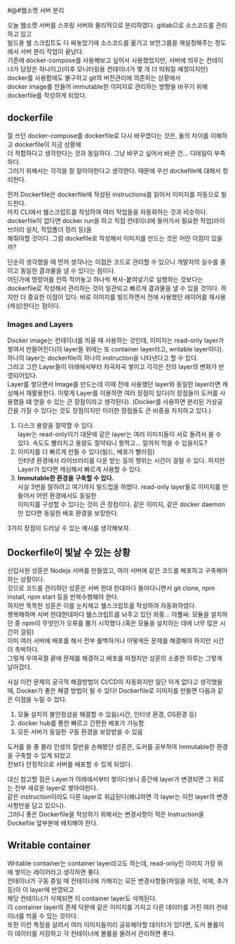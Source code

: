 #@#웹소켓 서버 분리

오늘 웹소켓 서버를 스프링 서버와 물리적으로 분리하였다. gitlab으로 소스코드를 관리하고 있고  
빌드용 쉘 스크립트도 다 짜놓았기에 소스코드를 옮기고 보안그룹을 재설정해주는 정도에서 서버 분리 작업이 끝났다.  
기존에 docker-compose를 사용해보고 싶어서 사용했었지만, 서버에 띄우는 컨테이너가 당장은 하나이고(이후 모니터링용 컨테이너가 몇 개 더 띄워질 예정이지만)  
docker를 사용함에도 불구하고 git의 버전관리에 의존하는 상황에서  
docker image를 만들어 immutable한 이미지로 관리하는 방향을 바꾸기 위해 dockerfile를 작성하게 되었다.

## dockerfile

잘 쓰던 docker-compose를 dockerfile로 다시 바꾸겠다는 것은, 둘의 차이를 이해하고 dockerfile이 지금 상황에  
더 적합하다고 생각한다는 것과 동일하다. 그냥 바꾸고 싶어서 바꾼 건... 디테일이 부족하다.  
그러기 위해서는 각각을 잘 알아야한다고 생각한다. 때문에 우선 dockefile에 대해서 정리한다.

먼저 Dockerfile은 dockerfile에 작성된 instructions를 읽어서 이미지를 자동으로 빌드한다.  
마치 CLI에서 쉘스크립트를 작성하여 여러 작업들을 자동화하는 것과 비슷하다.
dockerfile이 없다면 docker run을 하고 직접 컨테이너에 들어가서 필요한 작업(라이브러리 설치, 작업폴더 정리 등)을  
해줘야할 것이다. 그럼 dockefile로 작성해서 이미지를 만드는 것은 어떤 이점이 있을까?

단순히 생각했을 때 먼저 생각나는 이점은 코드로 관리할 수 있으니 개발자의 실수를 줄이고 동일한 결과물을 낼 수 있다는 점이다.  
어딘가에 명령어를 잔뜩 적어놓고 하나씩 복사-붙여넣기로 실행하는 것보다는 dockerfile로 작성해서 관리하는 것이 일관되고 빠르게 결과물을 낼 수 있을 것이다. 하지만 더 중요한 이점이 있다. 바로 이미지를 빌드하면서 전에 사용했던 레이어를 재사용(캐싱)한다는 점이다.

### Images and Layers

Docker image는 컨테이너를 띄울 때 사용하는 것인데, 이미지는 read-only layer가 쌓여서 만들어진다(이 layer들 위에는 또 container layer라고, writable layer이다).  
하나의 layer는 dockerfile의 하나의 instruction을 나타낸다고 할 수 있다.  
그리고 그런 Layer들이 아래에서부터 차곡차곡 쌓이고 각각은 전의 layer의 변화가 반영되어있다.  
Layer를 쌓으면서 Image를 만드는데 이때 전에 사용했던 layer와 동일한 layer라면 캐싱해서 재활용한다.
이렇게 Layer를 이용하면 여러 장점이 있다(이 장점들이 도커를 사용했을 떄 얻을 수 있는 큰 장점이라고 생각된다).
(Docker를 사용하면 분리된 가상공간을 가질 수 있다는 것도 장점이지만 이러한 장점들도 큰 비중을 차지하고 있다.)

1. 디스크 용량을 절약할 수 있다.  
   layer는 read-only이기 대문에 같은 layer는 여러 이미지들이 서로 돌려서 쓸 수 있다. 속도도 빨라지고 용량도 절약되니 꿩먹고... 알까지 먹을 수 있을지도?
2. 이미지를 더 빠르게 만들 수 있다(빌드, 배포가 빨라짐)  
   인터넷 환경에서 라이브러리를 다운 받는 등의 행위는 시간이 걸릴 수 있다. 하지만 Layer가 있다면 캐싱해서 빠르게 사용할 수 있다.
3. **Immutable한 환경을 구축할 수 있다.**  
   사실 3번을 말하려고 여기까지 빌드업을 하였다. read-only layer들로 이미지를 만들어서 어떤 환경에서도 동일한  
   이미지를 구성할 수 있다는 것이 큰 장점이다. 같은 이미지, 같은 docker daemon만 있다면 동일한 배포 환경을 보장한다.

3가지 장점이 드러날 수 있는 예시를 생각해보자.

## Dockerfile이 빛날 수 있는 상황

신입사원 성훈은 Nodejs 서버를 만들었고, 여러 서버에 같은 코드를 배포하고 구축해야하는 상황이다.  
깃으로 코드를 관리하던 성훈은 서버 한대 한대마다 돌아다니면서 git clone, npm install, npm start 등을 반복수행해야 한다.  
하지만 똑똑한 성훈은 이를 눈치채고 쉘스크립트를 작성하여 자동화하였다.  
행복해하며 서버 한대한대마다 쉘스크립트를 놔주고 있던 와중... 아뿔싸. 모듈을 설치하던 중 npm이 무엇인가 오류를 뿜기 시작했다.(혹은 모듈을 설치하는 데에 너무 많은 시간이 걸림)  
이미 여러 서버에 배포를 해서 전부 롤백하거나 어떻게든 문제를 해결해야 하지만 시간이 촉박하다.  
그렇게 우여곡절 끝에 문제를 해결하고 배포를 마쳤지만 성훈의 소중한 하루는 그렇게 날아갔다.

사실 이런 문제의 궁극적 해결방법이 CI/CD의 자동화지만 일단 이게 없다고 생각했을 때, Docker가 좋은 해결 방법이 될 수 있다!
Dockerfile로 이미지를 만들면 다음과 같은 이점을 누릴 수 있다.

1. 모듈 설치의 불안정성을 해결할 수 있음(시간, 인터넷 환경, OS환경 등)
2. docker hub를 통한 빠르고 간편한 배포가 가능함
3. 모든 서버가 동일한 구동 환경을 보장받을 수 있음

도커를 쓸 줄 몰라 인생의 절반을 손해봤던 성훈은, 도커를 공부하여 Immutable한 환경을 구축할 수 있게 되었고  
전보다 안정적으로 서버를 배포할 수 있게 되었다.

대신 참고할 점은 Layer가 아래에서부터 쌓이다보니 중간에 layer가 변경되면 그 위로는 전부 새로운 layer로 쌓아야한다.  
같은 instruction이라도 다른 layer로 취급된다(왜냐하면 각 layer는 이전 layer의 변경사항만을 담고 있으니).  
그러니 좋은 Dockerfile을 작성하기 위해서는 변경사항이 적은 Instruction을 Dockefile 앞부분에 배치해야 한다.

## Writable container

Writable container는 container layer라고도 하는데, read-only인 이미지 가장 위에 쌓이는 레이어라고 생각하면 좋다.  
컨테이너가 구동 중일 때 컨테이너에 가해지는 모든 변경사항들(파일을 저장, 삭제, 추가 등)이 이 layer에 반영되고  
해당 컨테이너가 삭제되면 이 container layer도 삭제된다.  
이 container layer의 존재 덕분에 같은 이미지를 가지고 다른 데이터를 가진 여러 컨테이너를 띄울 수 있는 것이다.  
또한 이런 특징을 살려서 여러 이미지들끼리 공유해야할 데이터가 있다면, 도커 볼륨이 이 데이터를 저장하고 각 컨테이너에 볼륨을 물려서 관리하면 좋다.
